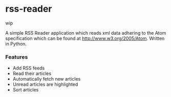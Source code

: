 # rss-reader

wip

A simple RSS Reader application which reads xml data adhering to the Atom specification which can be found at http://www.w3.org/2005/Atom. Written in Python.

### Features

* Add RSS feeds
* Read their articles
* Automatically fetch new articles
* Unread articles are highlighted
* Sort articles
